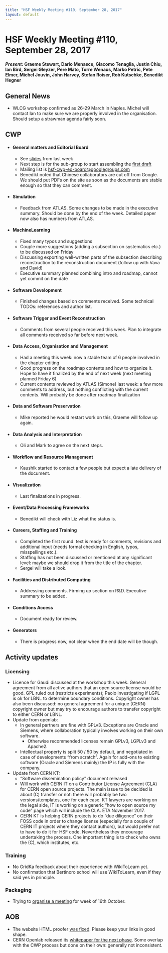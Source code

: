 ```yaml
---
title: "HSF Weekly Meeting #110, September 28, 2017"
layout: default
---
```


# HSF Weekly Meeting #110, September 28, 2017

#### *Present*: Graeme Stewart, Dario Menasce, Giacomo Tenaglia, Justin Chiu, Ian Bird, Sergei Gleyzer, Pere Mato, Torre Wenaus, Marko Petric, Pete Elmer, Michel Jouvin, John Harvey, Stefan Roiser, Rob Kutschke, Benedikt Hegner


## General News

- WLCG workshop confirmed as 26-29 March in Naples. Michel will contact Ian to make sure we are properly involved in the organisation. Should setup a strawman agenda fairly soon. 

## CWP

-   #### General matters and Editorial Board
    - See [slides](https://indico.cern.ch/event/667285/contributions/2727738/attachments/1526808/2389640/CWP_Editorial_Board_2017-09-21.pdf) from last week
    - Next step is for the sub-group to start assembling the [first draft](https://docs.google.com/document/d/1rcPIJQc3LNAh5tjHKjfuq80StrMO5ksiLwhDlJzeg9U/edit?usp=sharing)
    - Mailing list is [hsf-cwp-ed-board@googlegroups.com](mailto:hsf-cwp-ed-board@googlegroups.com)
    - Benedikt noted that Chinese collaborators are cut off from Google. We should put PDFs on the site as soon as the documents are stable enough so that they can comment.

-   #### Simulation
    - Feedback from ATLAS. Some changes to be made in the executive summary. Should be done by the end of the week. Detailed paper now also has numbers from ATLAS.

-   #### MachineLearning
    - Fixed many typos and suggestions
    - Couple more suggestions (adding a subsection on systematics etc.)  to be discussed on Friday
    - Discussing exporting well-written parts of the subsection describing reconstruction to the reconstruction document (follow up with Vava and David)
    - Executive summary planned combining intro and roadmap, cannot yet commit on the date

-   #### Software Development
    - Finished changes based on comments received. Some technical TODOs: references and author list.

-   #### Software Trigger and Event Reconstruction
    - Comments from several people received this week. Plan to integrate all comments received so far before next week.

-   #### Data Access, Organisation and Management
    - Had a meeting this week: now a stable team of 6 people involved in the chapter editing
    - Good progress on the roadmap contents and how to organize it. Hope to have it finalized by the end of next week (next meeting planned Friday 6)
    - Current contents reviewed by ATLAS (Simone) last week: a few more comments to address, but nothing conflicting with the current contents. Will probably be done after roadmap finalization

-   #### Data and Software Preservation
    - Mike reported he would restart work on this, Graeme will follow up again.

-   #### Data Analysis and Interpretation
    - Oli and Mark to agree on the next steps.

-   #### Workflow and Resource Management
    - Kaushik started to contact a few people but expect a late delivery of the document. 

-   #### Visualization
    - Last finalizations in progress.

-   #### Event/Data Processing Frameworks
    - Benedikt will check with Liz what the status is.

-   #### Careers, Staffing and Training
    - Completed the first round: text is ready for comments, revisions and additional input (needs formal checking in English, typos, misspellings etc.). 
    - Staffing has not been discussed or mentioned at any significant level: maybe we should drop it from the title of the chapter.
    - Sergei will take a look.

-   #### Facilities and Distributed Computing
    - Addressing comments. Firming up section on R&D. Executive summary to be added.

-   #### Conditions Access
    - Document ready for review.

-   #### Generators
    - There is progress now, not clear when the end date will be though.

## Activity updates

### Licensing
- Licence for Gaudi discussed at the workshop this week. General agreement from all active authors that an open source license would be good. GPL ruled out (restricts experiments); Paolo investigating if LGPL is ok for LBNL to determine boundary conditions. Copyright owner has also been discussed: no general agreement for a unique (CERN) copyright owner but may try to encourage authors to transfer copyright to either CERN or LBNL.
- Update from openlab:
    - In general partners are fine with GPLv3. Exceptions are Oracle and Siemens, where collaboration typically involves working on their own software.
        - Otherwise recommended licenses remain GPLv3, LGPLv3 and Apache2.
    - Intellectual property is split 50 / 50 by default, and negotiated in case of developments “from scratch”. Again for add-ons to existing software (Oracle and Siemens mainly) the IP is fully with the company.
- Update from CERN KT:
    - “Software dissemination policy” document released
    - Will work with CERN IT on a Contributor License Agreement (CLA) for CERN open source projects. The main issue to be decided is about (C) transfer or not: there will probably be two versions/templates, one for each case. KT lawyers are working on the legal side, IT is working on a generic “how to open source my code” page which will include the CLA. ETA November 2017.
    - CERN KT is helping CERN projects to do “due diligence” on their FOSS code in order to change license (especially for a couple of CERN IT projects where they contact authors), but would prefer not to have to do it for HSF code. Nevertheless they encourage undertaking the process. One important thing is to check who owns the (C), which institutes, etc.

### Training
- No GridKa feedback about their experience with WikiToLearn yet.
- No confirmation that Bertinoro school will use WikiToLearn, even if they said yes in principle.

### Packaging
- Trying to [organise a meeting](http://doodle.com/poll/273b4xf25mquqmn6) for week of 16th October.
    
## AOB
- The website HTML proofer [was fixed](https://github.com/HSF/hsf.github.io/pull/162). Please keep your links in good shape.
- CERN Openlab released its [whitepaper for the next phase](http://openlab.cern/news/press-release-cern-openlab-tackles-ict-challenges-high-luminosity-lhc). Some overlap with the CWP process but done on their own: generally not inconsistent.


